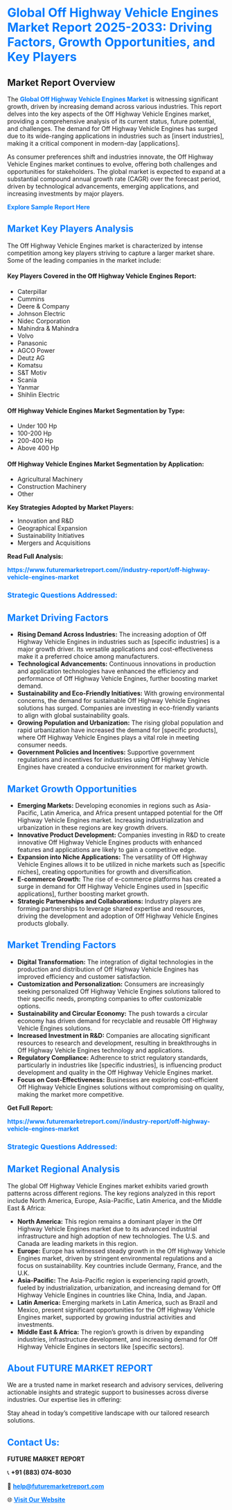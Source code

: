 <h1 style="color: #007BFF;">Global Off Highway Vehicle Engines Market Report 2025-2033: Driving Factors, Growth Opportunities, and Key Players</h1>

<section id="overview">
<h2>Market Report Overview</h2>
<p>The <a href="https://www.futuremarketreport.com//industry-report/off-highway-vehicle-engines-market" style="color: #007BFF; text-decoration: none;"><strong>Global Off Highway Vehicle Engines Market</strong></a> is witnessing significant growth, driven by increasing demand across various industries. This report delves into the key aspects of the Off Highway Vehicle Engines market, providing a comprehensive analysis of its current status, future potential, and challenges. The demand for Off Highway Vehicle Engines has surged due to its wide-ranging applications in industries such as [insert industries], making it a critical component in modern-day [applications].</p>
<p>As consumer preferences shift and industries innovate, the Off Highway Vehicle Engines market continues to evolve, offering both challenges and opportunities for stakeholders. The global market is expected to expand at a substantial compound annual growth rate (CAGR) over the forecast period, driven by technological advancements, emerging applications, and increasing investments by major players.</p>
</section>

<section id="overview">
<p><a href="https://www.futuremarketreport.com//request-sample/reportId=90782" style="color: #007BFF; text-decoration: none;"><strong>Explore Sample Report Here</strong></a></p>
</section>

<section id="key-players">
<h2 style="color: #007BFF;">Market Key Players Analysis</h2>
<p>The Off Highway Vehicle Engines market is characterized by intense competition among key players striving to capture a larger market share. Some of the leading companies in the market include:</p>
<h4>Key Players Covered in the Off Highway Vehicle Engines Report:</h4>
<ul><li>Caterpillar</li><li>Cummins</li><li>Deere &amp; Company</li><li>Johnson Electric</li><li>Nidec Corporation</li><li>Mahindra &amp; Mahindra</li><li>Volvo</li><li>Panasonic</li><li>AGCO Power</li><li>Deutz AG</li><li>Komatsu</li><li>S&amp;T Motiv</li><li>Scania</li><li>Yanmar</li><li>Shihlin Electric</li></ul>
<h4>Off Highway Vehicle Engines Market Segmentation by Type:</h4>
<ul><li>Under 100 Hp</li><li>100-200 Hp</li><li>200-400 Hp</li><li>Above 400 Hp</li></ul>

<h4>Off Highway Vehicle Engines Market Segmentation by Application:</h4>
<ul><li>Agricultural Machinery</li><li>Construction Machinery</li><li>Other</li></ul>
<p><strong>Key Strategies Adopted by Market Players:</strong></p>
<ul>
<li>Innovation and R&D</li>
<li>Geographical Expansion</li>
<li>Sustainability Initiatives</li>
<li>Mergers and Acquisitions</li>
</ul>
</section>

<section>
<p><strong>Read Full Analysis: </strong></p><a href="https://www.futuremarketreport.com//industry-report/off-highway-vehicle-engines-market" style="color: #007BFF; text-decoration: none;"><strong>https://www.futuremarketreport.com//industry-report/off-highway-vehicle-engines-market</strong></a>
<h3 style="color: #007BFF;">Strategic Questions Addressed:</h3>
</section>

<section id="driving-factors">
<h2 style="color: #007BFF;">Market Driving Factors</h2>
<ul>
<li><strong>Rising Demand Across Industries:</strong> The increasing adoption of Off Highway Vehicle Engines in industries such as [specific industries] is a major growth driver. Its versatile applications and cost-effectiveness make it a preferred choice among manufacturers.</li>
<li><strong>Technological Advancements:</strong> Continuous innovations in production and application technologies have enhanced the efficiency and performance of Off Highway Vehicle Engines, further boosting market demand.</li>
<li><strong>Sustainability and Eco-Friendly Initiatives:</strong> With growing environmental concerns, the demand for sustainable Off Highway Vehicle Engines solutions has surged. Companies are investing in eco-friendly variants to align with global sustainability goals.</li>
<li><strong>Growing Population and Urbanization:</strong> The rising global population and rapid urbanization have increased the demand for [specific products], where Off Highway Vehicle Engines plays a vital role in meeting consumer needs.</li>
<li><strong>Government Policies and Incentives:</strong> Supportive government regulations and incentives for industries using Off Highway Vehicle Engines have created a conducive environment for market growth.</li>
</ul>
</section>

<section id="growth-opportunities">
<h2 style="color: #007BFF;">Market Growth Opportunities</h2>
<ul>
<li><strong>Emerging Markets:</strong> Developing economies in regions such as Asia-Pacific, Latin America, and Africa present untapped potential for the Off Highway Vehicle Engines market. Increasing industrialization and urbanization in these regions are key growth drivers.</li>
<li><strong>Innovative Product Development:</strong> Companies investing in R&D to create innovative Off Highway Vehicle Engines products with enhanced features and applications are likely to gain a competitive edge.</li>
<li><strong>Expansion into Niche Applications:</strong> The versatility of Off Highway Vehicle Engines allows it to be utilized in niche markets such as [specific niches], creating opportunities for growth and diversification.</li>
<li><strong>E-commerce Growth:</strong> The rise of e-commerce platforms has created a surge in demand for Off Highway Vehicle Engines used in [specific applications], further boosting market growth.</li>
<li><strong>Strategic Partnerships and Collaborations:</strong> Industry players are forming partnerships to leverage shared expertise and resources, driving the development and adoption of Off Highway Vehicle Engines products globally.</li>
</ul>
</section>

<section id="trending-factors">
<h2 style="color: #007BFF;">Market Trending Factors</h2>
<ul>
<li><strong>Digital Transformation:</strong> The integration of digital technologies in the production and distribution of Off Highway Vehicle Engines has improved efficiency and customer satisfaction.</li>
<li><strong>Customization and Personalization:</strong> Consumers are increasingly seeking personalized Off Highway Vehicle Engines solutions tailored to their specific needs, prompting companies to offer customizable options.</li>
<li><strong>Sustainability and Circular Economy:</strong> The push towards a circular economy has driven demand for recyclable and reusable Off Highway Vehicle Engines solutions.</li>
<li><strong>Increased Investment in R&D:</strong> Companies are allocating significant resources to research and development, resulting in breakthroughs in Off Highway Vehicle Engines technology and applications.</li>
<li><strong>Regulatory Compliance:</strong> Adherence to strict regulatory standards, particularly in industries like [specific industries], is influencing product development and quality in the Off Highway Vehicle Engines market.</li>
<li><strong>Focus on Cost-Effectiveness:</strong> Businesses are exploring cost-efficient Off Highway Vehicle Engines solutions without compromising on quality, making the market more competitive.</li>
</ul>
</section>

<section>
<p><strong>Get Full Report: </strong></p><a href="https://www.futuremarketreport.com//industry-report/off-highway-vehicle-engines-market" style="color: #007BFF; text-decoration: none;"><strong>https://www.futuremarketreport.com//industry-report/off-highway-vehicle-engines-market</strong></a>
<h3 style="color: #007BFF;">Strategic Questions Addressed:</h3>
</section>


<section id="regional-analysis">
<h2 style="color: #007BFF;">Market Regional Analysis</h2>
<p>The global Off Highway Vehicle Engines market exhibits varied growth patterns across different regions. The key regions analyzed in this report include North America, Europe, Asia-Pacific, Latin America, and the Middle East & Africa:</p>
<ul>
<li><strong>North America:</strong> This region remains a dominant player in the Off Highway Vehicle Engines market due to its advanced industrial infrastructure and high adoption of new technologies. The U.S. and Canada are leading markets in this region.</li>
<li><strong>Europe:</strong> Europe has witnessed steady growth in the Off Highway Vehicle Engines market, driven by stringent environmental regulations and a focus on sustainability. Key countries include Germany, France, and the U.K.</li>
<li><strong>Asia-Pacific:</strong> The Asia-Pacific region is experiencing rapid growth, fueled by industrialization, urbanization, and increasing demand for Off Highway Vehicle Engines in countries like China, India, and Japan.</li>
<li><strong>Latin America:</strong> Emerging markets in Latin America, such as Brazil and Mexico, present significant opportunities for the Off Highway Vehicle Engines market, supported by growing industrial activities and investments.</li>
<li><strong>Middle East & Africa:</strong> The region’s growth is driven by expanding industries, infrastructure development, and increasing demand for Off Highway Vehicle Engines in sectors like [specific sectors].</li>
</ul>
</section>

<footer>
<h2 style="color: #007BFF;">About FUTURE MARKET REPORT</h2>
<p>We are a trusted name in market research and advisory services, delivering actionable insights and strategic support to businesses across diverse industries. Our expertise lies in offering:</p>

<p>Stay ahead in today’s competitive landscape with our tailored research solutions.</p>

<h2 style="color: #007BFF;">Contact Us:</h2>
<p><strong>FUTURE MARKET REPORT</strong></p>
<p>📞 <strong>+91 (883) 074-8030</strong></p>
<p>📧 <strong><a href="mailto:help@futuremarketreport.com" style="color: #007BFF;">help@futuremarketreport.com</a></strong></p>
<p>🌐 <strong><a href="https://www.futuremarketreport.com/" style="color: #007BFF;">Visit Our Website</a></strong></p>
</footer>